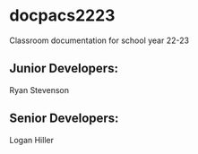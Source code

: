 # docpacs2223
Classroom documentation for school year 22-23

## Junior Developers:
Ryan Stevenson
## Senior Developers:
Logan Hiller
